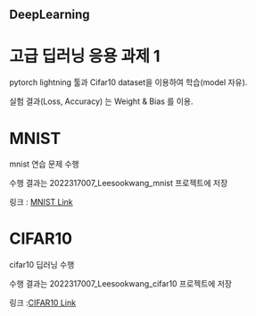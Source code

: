 ## DeepLearning

# 고급 딥러닝 응용 과제 1

pytorch lightning 툴과 Cifar10 dataset을 이용하여 학습(model 자유).

실험 결과(Loss, Accuracy) 는 Weight & Bias 를 이용. 

# MNIST

mnist 연습 문제 수행

수행 결과는 2022317007_Leesookwang_mnist 프로젝트에 저장

링크 : [MNIST Link](https://wandb.ai/sookwang/2022317007_Leesookwang_mnist?workspace=user-2sookwang)

# CIFAR10

cifar10 딥러닝 수행

수행 결과는 2022317007_Leesookwang_cifar10 프로젝트에 저장

링크 :[CIFAR10 Link](https://wandb.ai/sookwang/2022317007_Leesookwang_cifar10?workspace=user-2sookwang)
